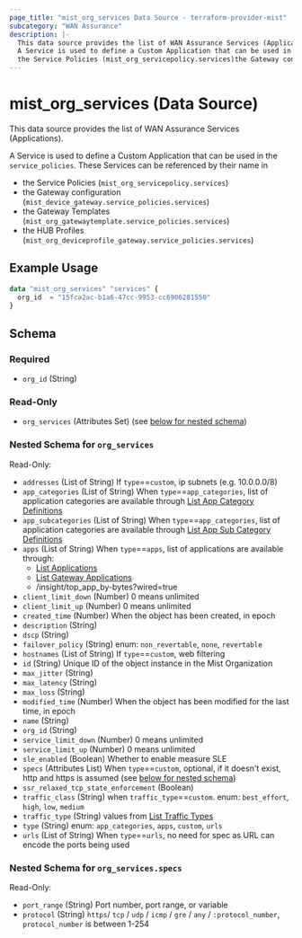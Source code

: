 ```yaml
---
page_title: "mist_org_services Data Source - terraform-provider-mist"
subcategory: "WAN Assurance"
description: |-
  This data source provides the list of WAN Assurance Services (Applications).
  A Service is used to define a Custom Application that can be used in the service_policies. These Services can be referenced by their name in
  the Service Policies (mist_org_servicepolicy.services)the Gateway configuration (mist_device_gateway.service_policies.services)the Gateway Templates (mist_org_gatewaytemplate.service_policies.services)the HUB Profiles (mist_org_deviceprofile_gateway.service_policies.services)
---
```


# mist_org_services (Data Source)

This data source provides the list of WAN Assurance Services (Applications).

A Service is used to define a Custom Application that can be used in the `service_policies`. These Services can be referenced by their name in
* the Service Policies (`mist_org_servicepolicy.services`)
* the Gateway configuration (`mist_device_gateway.service_policies.services`)
* the Gateway Templates (`mist_org_gatewaytemplate.service_policies.services`)
* the HUB Profiles (`mist_org_deviceprofile_gateway.service_policies.services`)


## Example Usage

```terraform
data "mist_org_services" "services" {
  org_id  = "15fca2ac-b1a6-47cc-9953-cc6906281550"
}
```

<!-- schema generated by tfplugindocs -->
## Schema

### Required

- `org_id` (String)

### Read-Only

- `org_services` (Attributes Set) (see [below for nested schema](#nestedatt--org_services))

<a id="nestedatt--org_services"></a>
### Nested Schema for `org_services`

Read-Only:

- `addresses` (List of String) If `type`==`custom`, ip subnets (e.g. 10.0.0.0/8)
- `app_categories` (List of String) When `type`==`app_categories`, list of application categories are available through [List App Category Definitions]($e/Constants%20Definitions/listAppCategoryDefinitions)
- `app_subcategories` (List of String) When `type`==`app_categories`, list of application categories are available through [List App Sub Category Definitions]($e/Constants%20Definitions/listAppSubCategoryDefinitions)
- `apps` (List of String) When `type`==`apps`, list of applications are available through:
  * [List Applications]($e/Constants%20Definitions/listApplications)
  * [List Gateway Applications]($e/Constants%20Definitions/listGatewayApplications)
  * /insight/top_app_by-bytes?wired=true
- `client_limit_down` (Number) 0 means unlimited
- `client_limit_up` (Number) 0 means unlimited
- `created_time` (Number) When the object has been created, in epoch
- `description` (String)
- `dscp` (String)
- `failover_policy` (String) enum: `non_revertable`, `none`, `revertable`
- `hostnames` (List of String) If `type`==`custom`, web filtering
- `id` (String) Unique ID of the object instance in the Mist Organization
- `max_jitter` (String)
- `max_latency` (String)
- `max_loss` (String)
- `modified_time` (Number) When the object has been modified for the last time, in epoch
- `name` (String)
- `org_id` (String)
- `service_limit_down` (Number) 0 means unlimited
- `service_limit_up` (Number) 0 means unlimited
- `sle_enabled` (Boolean) Whether to enable measure SLE
- `specs` (Attributes List) When `type`==`custom`, optional, if it doesn't exist, http and https is assumed (see [below for nested schema](#nestedatt--org_services--specs))
- `ssr_relaxed_tcp_state_enforcement` (Boolean)
- `traffic_class` (String) when `traffic_type`==`custom`. enum: `best_effort`, `high`, `low`, `medium`
- `traffic_type` (String) values from [List Traffic Types]($e/Constants%20Definitions/listTrafficTypes)
- `type` (String) enum: `app_categories`, `apps`, `custom`, `urls`
- `urls` (List of String) When `type`==`urls`, no need for spec as URL can encode the ports being used

<a id="nestedatt--org_services--specs"></a>
### Nested Schema for `org_services.specs`

Read-Only:

- `port_range` (String) Port number, port range, or variable
- `protocol` (String) `https`/ `tcp` / `udp` / `icmp` / `gre` / `any` / `:protocol_number`, `protocol_number` is between 1-254